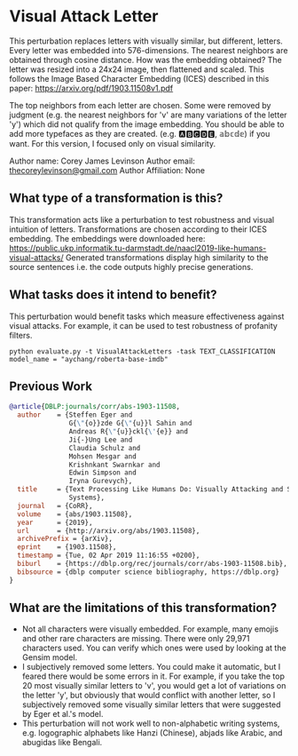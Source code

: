 # Visual Attack Letter
This perturbation replaces letters with visually similar, but different, letters.
Every letter was embedded into 576-dimensions. The nearest neighbors are obtained through cosine distance.
How was the embedding obtained? The letter was resized into a 24x24 image, then flattened and scaled.
This follows the Image Based Character Embedding (ICES) described in this paper: https://arxiv.org/pdf/1903.11508v1.pdf

The top neighbors from each letter are chosen. Some were removed by judgment (e.g. the nearest neighbors for 'v' are many variations of the letter 'y') which did not qualify from the image embedding.
You should be able to add more typefaces as they are created. (e.g. 🅰🅱🅲🅳🅴, 𝕒𝕓𝕔𝕕𝕖) if you want. For this version, I focused only on visual similarity.

Author name: Corey James Levinson
Author email: thecoreylevinson@gmail.com
Author Affiliation: None

## What type of a transformation is this?
This transformation acts like a perturbation to test robustness and visual intuition of letters. 
Transformations are chosen according to their ICES embedding. The embeddings were downloaded here: https://public.ukp.informatik.tu-darmstadt.de/naacl2019-like-humans-visual-attacks/
Generated transformations display high similarity to the source sentences i.e. the code outputs highly precise generations. 

## What tasks does it intend to benefit?
This perturbation would benefit tasks which measure effectiveness against visual attacks. For example, it can be used to test robustness of profanity filters.

```python evaluate.py -t VisualAttackLetters -task TEXT_CLASSIFICATION```
```model_name = "aychang/roberta-base-imdb"```


## Previous Work

```bibtex
@article{DBLP:journals/corr/abs-1903-11508,
  author    = {Steffen Eger and
               G{\"{o}}zde G{\"{u}}l Sahin and
               Andreas R{\"{u}}ckl{\'{e}} and
               Ji{-}Ung Lee and
               Claudia Schulz and
               Mohsen Mesgar and
               Krishnkant Swarnkar and
               Edwin Simpson and
               Iryna Gurevych},
  title     = {Text Processing Like Humans Do: Visually Attacking and Shielding {NLP}
               Systems},
  journal   = {CoRR},
  volume    = {abs/1903.11508},
  year      = {2019},
  url       = {http://arxiv.org/abs/1903.11508},
  archivePrefix = {arXiv},
  eprint    = {1903.11508},
  timestamp = {Tue, 02 Apr 2019 11:16:55 +0200},
  biburl    = {https://dblp.org/rec/journals/corr/abs-1903-11508.bib},
  bibsource = {dblp computer science bibliography, https://dblp.org}
}
```


## What are the limitations of this transformation?
- Not all characters were visually embedded. For example, many emojis and other rare characters are missing. There were only 29,971 characters used. You can verify which ones were used by looking at the Gensim model.
- I subjectively removed some letters. You could make it automatic, but I feared there would be some errors in it. For example, if you take the top 20 most visually similar letters to 'v', you would get a lot of variations on the letter 'y', but obviously that would conflict with another letter, so I subjectively removed some visually similar letters that were suggested by Eger et al.'s model.
- This perturbation will not work well to non-alphabetic writing systems, e.g. logographic alphabets like Hanzi (Chinese), abjads like Arabic, and abugidas like Bengali. 

